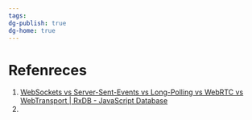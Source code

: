 ```yaml
---
tags: 
dg-publish: true
dg-home: true
---
```

# Refenreces
1. [WebSockets vs Server-Sent-Events vs Long-Polling vs WebRTC vs WebTransport | RxDB - JavaScript Database](https://rxdb.info/articles/websockets-sse-polling-webrtc-webtransport.html)
2. 